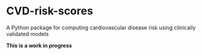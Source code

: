 # CVD-risk-scores
A Python package for computing cardiovascular disease risk using clinically validated models

**This is a work in progress**
